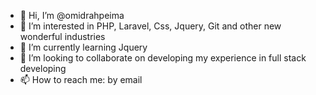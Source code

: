 - 👋 Hi, I’m @omidrahpeima
- 👀 I’m interested in PHP, Laravel, Css, Jquery, Git and other new wonderful industries
- 🌱 I’m currently learning Jquery
- 💞️ I’m looking to collaborate on developing my experience in full stack developing
- 📫 How to reach me: by email

<!---
omidrahpeima/omidrahpeima is a ✨ special ✨ repository because its `README.md` appears on your GitHub profile.
You can click the Preview link to take a look at your changes.
I will be so happy to have a good experience with you!
--->

